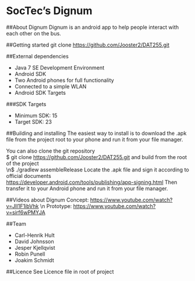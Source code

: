 SocTec’s Dignum
=======

##About Dignum
Dignum is an android app to help people interact with each other on the bus. 

##Getting started
    git clone https://github.com/Jooster2/DAT255.git

##External dependencies
 - Java 7 SE Development Environment
 - Android SDK
 - Two Android phones for full functionality
 - Connected to a simple WLAN
 - Android SDK Targets

###SDK Targets
 - Minimum SDK:     15
 - Target SDK:     23

##Building and installing
The easiest way to install is to download the .apk file from the project root to your phone and run it from your file manager.

You can also clone the git repository  
    $ git clone https://github.com/Jooster2/DAT255.git
and build from the root of the project  
    \n$ ./gradlew assembleRelease
Locate the .apk file and sign it according to official documents  
    https://developer.android.com/tools/publishing/app-signing.html
Then transfer it to your Android phone and run it from your file manager.

##Videos about Dignum
Concept: https://www.youtube.com/watch?v=JIl1F1ibVhk  \n
Prototype: https://www.youtube.com/watch?v=sirf6wPMYJA

##Team
 - Carl-Henrik Hult
 - David Johnsson
 - Jesper Kjellqvist
 - Robin Punell
 - Joakim Schmidt

##Licence
See Licence file in root of project

